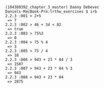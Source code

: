     (104389392_chapter_3_master) Danny Debevec
    Daniels-MacBook-Pro:lrthw_exercises $ irb
    2.2.3 :001 > 2+5
     => 7
    2.2.3 :002 > 46 + 34 < 82
     => true
    2.2.3 :003 > 75%3
     => 0
    2.2.3 :004 > 75 % 4
     => 3
    2.2.3 :005 > 75 / 4
     => 18
    2.2.3 :006 > 943 + 23 * 84 / 3
     => 1587
    2.2.3 :007 > 943 + 23 * 84 % 3
     => 943
    2.2.3 :008 > 943 + 23 * 84
     => 2875
